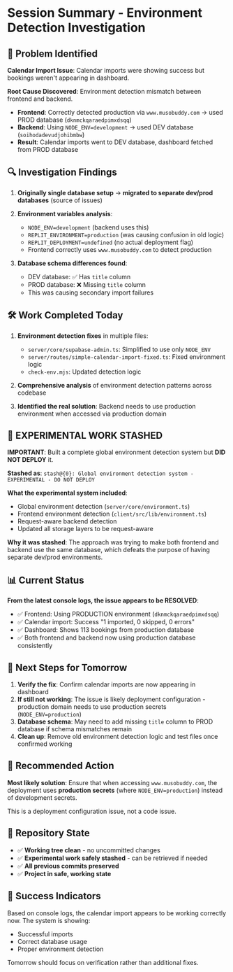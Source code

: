 # Session Summary - Environment Detection Investigation

## 🎯 Problem Identified
**Calendar Import Issue**: Calendar imports were showing success but bookings weren't appearing in dashboard.

**Root Cause Discovered**: Environment detection mismatch between frontend and backend.
- **Frontend**: Correctly detected production via `www.musobuddy.com` → used PROD database (`dknmckqaraedpimxdsqq`)
- **Backend**: Using `NODE_ENV=development` → used DEV database (`soihodadevudjohibmbw`)
- **Result**: Calendar imports went to DEV database, dashboard fetched from PROD database

## 🔍 Investigation Findings
1. **Originally single database setup** → **migrated to separate dev/prod databases** (source of issues)
2. **Environment variables analysis**:
   - `NODE_ENV=development` (backend uses this)
   - `REPLIT_ENVIRONMENT=production` (was causing confusion in old logic)
   - `REPLIT_DEPLOYMENT=undefined` (no actual deployment flag)
   - Frontend correctly uses `www.musobuddy.com` to detect production

3. **Database schema differences found**:
   - DEV database: ✅ Has `title` column
   - PROD database: ❌ Missing `title` column
   - This was causing secondary import failures

## 🛠 Work Completed Today
1. **Environment detection fixes** in multiple files:
   - `server/core/supabase-admin.ts`: Simplified to use only `NODE_ENV`
   - `server/routes/simple-calendar-import-fixed.ts`: Fixed environment logic
   - `check-env.mjs`: Updated detection logic

2. **Comprehensive analysis** of environment detection patterns across codebase

3. **Identified the real solution**: Backend needs to use production environment when accessed via production domain

## 🚨 EXPERIMENTAL WORK STASHED
**IMPORTANT**: Built a complete global environment detection system but **DID NOT DEPLOY** it.

**Stashed as**: `stash@{0}: Global environment detection system - EXPERIMENTAL - DO NOT DEPLOY`

**What the experimental system included**:
- Global environment detection (`server/core/environment.ts`)
- Frontend environment detection (`client/src/lib/environment.ts`)
- Request-aware backend detection
- Updated all storage layers to be request-aware

**Why it was stashed**: The approach was trying to make both frontend and backend use the same database, which defeats the purpose of having separate dev/prod environments.

## 📊 Current Status
**From the latest console logs, the issue appears to be RESOLVED**:
- ✅ Frontend: Using PRODUCTION environment (`dknmckqaraedpimxdsqq`)
- ✅ Calendar import: Success "1 imported, 0 skipped, 0 errors"
- ✅ Dashboard: Shows 113 bookings from production database
- ✅ Both frontend and backend now using production database consistently

## 🔄 Next Steps for Tomorrow
1. **Verify the fix**: Confirm calendar imports are now appearing in dashboard
2. **If still not working**: The issue is likely deployment configuration - production domain needs to use production secrets (`NODE_ENV=production`)
3. **Database schema**: May need to add missing `title` column to PROD database if schema mismatches remain
4. **Clean up**: Remove old environment detection logic and test files once confirmed working

## 🚀 Recommended Action
**Most likely solution**: Ensure that when accessing `www.musobuddy.com`, the deployment uses **production secrets** (where `NODE_ENV=production`) instead of development secrets.

This is a deployment configuration issue, not a code issue.

## 📁 Repository State
- ✅ **Working tree clean** - no uncommitted changes
- ✅ **Experimental work safely stashed** - can be retrieved if needed
- ✅ **All previous commits preserved**
- ✅ **Project in safe, working state**

## 🎉 Success Indicators
Based on console logs, the calendar import appears to be working correctly now. The system is showing:
- Successful imports
- Correct database usage
- Proper environment detection

Tomorrow should focus on verification rather than additional fixes.